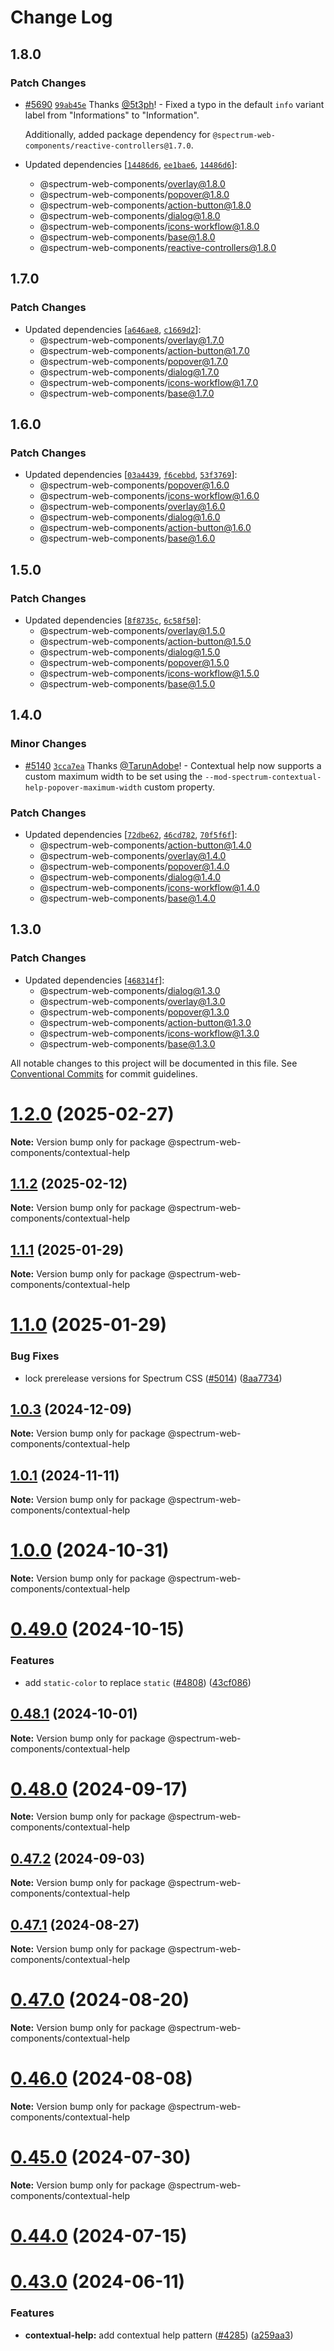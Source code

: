 # Change Log

## 1.8.0

### Patch Changes

- [#5690](https://github.com/adobe/spectrum-web-components/pull/5690) [`99ab45e`](https://github.com/adobe/spectrum-web-components/commit/99ab45ea77ae5870b2170c1860c67a70e9a5d66a) Thanks [@5t3ph](https://github.com/5t3ph)! - Fixed a typo in the default `info` variant label from "Informations" to "Information".

    Additionally, added package dependency for `@spectrum-web-components/reactive-controllers@1.7.0`.

- Updated dependencies [[`14486d6`](https://github.com/adobe/spectrum-web-components/commit/14486d620e88976c794225edb54eaca8392015c7), [`ee1bae6`](https://github.com/adobe/spectrum-web-components/commit/ee1bae6f9a7401dc31ebc84e4e27f9d39be692d1), [`14486d6`](https://github.com/adobe/spectrum-web-components/commit/14486d620e88976c794225edb54eaca8392015c7)]:
    - @spectrum-web-components/overlay@1.8.0
    - @spectrum-web-components/popover@1.8.0
    - @spectrum-web-components/action-button@1.8.0
    - @spectrum-web-components/dialog@1.8.0
    - @spectrum-web-components/icons-workflow@1.8.0
    - @spectrum-web-components/base@1.8.0
    - @spectrum-web-components/reactive-controllers@1.8.0

## 1.7.0

### Patch Changes

- Updated dependencies [[`a646ae8`](https://github.com/adobe/spectrum-web-components/commit/a646ae8b0e652308d359226740d2cb189e492e45), [`c1669d2`](https://github.com/adobe/spectrum-web-components/commit/c1669d2dc5e1ceeb84486ce49a428f86a3173caa)]:
    - @spectrum-web-components/overlay@1.7.0
    - @spectrum-web-components/action-button@1.7.0
    - @spectrum-web-components/popover@1.7.0
    - @spectrum-web-components/dialog@1.7.0
    - @spectrum-web-components/icons-workflow@1.7.0
    - @spectrum-web-components/base@1.7.0

## 1.6.0

### Patch Changes

- Updated dependencies [[`03a4439`](https://github.com/adobe/spectrum-web-components/commit/03a443946b760aedc668630f33ac660443ff915e), [`f6cebbd`](https://github.com/adobe/spectrum-web-components/commit/f6cebbd90008a2abb1232c355ae06e8566086093), [`53f3769`](https://github.com/adobe/spectrum-web-components/commit/53f3769f07b6e7853a8a4c0dc63b21fe14cf3d4b)]:
    - @spectrum-web-components/popover@1.6.0
    - @spectrum-web-components/icons-workflow@1.6.0
    - @spectrum-web-components/overlay@1.6.0
    - @spectrum-web-components/dialog@1.6.0
    - @spectrum-web-components/action-button@1.6.0
    - @spectrum-web-components/base@1.6.0

## 1.5.0

### Patch Changes

- Updated dependencies [[`8f8735c`](https://github.com/adobe/spectrum-web-components/commit/8f8735c9ec3eac3b6473424c78257cb46ee17f70), [`6c58f50`](https://github.com/adobe/spectrum-web-components/commit/6c58f50f7b1f5489c11e0d3484e3f4a9d576f1c8)]:
    - @spectrum-web-components/overlay@1.5.0
    - @spectrum-web-components/action-button@1.5.0
    - @spectrum-web-components/dialog@1.5.0
    - @spectrum-web-components/popover@1.5.0
    - @spectrum-web-components/icons-workflow@1.5.0
    - @spectrum-web-components/base@1.5.0

## 1.4.0

### Minor Changes

- [#5140](https://github.com/adobe/spectrum-web-components/pull/5140) [`3cca7ea`](https://github.com/adobe/spectrum-web-components/commit/3cca7eacf127c3fd759953db38a2b5a561bfb8dc) Thanks [@TarunAdobe](https://github.com/TarunAdobe)! - Contextual help now supports a custom maximum width to be set using the `--mod-spectrum-contextual-help-popover-maximum-width` custom property.

### Patch Changes

- Updated dependencies [[`72dbe62`](https://github.com/adobe/spectrum-web-components/commit/72dbe629cddfc57171eaaadf7206df47c19d3c98), [`46cd782`](https://github.com/adobe/spectrum-web-components/commit/46cd7828f65491fc08790e5ba0aec412ee89199d), [`70f5f6f`](https://github.com/adobe/spectrum-web-components/commit/70f5f6f3a97b530fb20f9f5ee049e9a8c124b02d)]:
    - @spectrum-web-components/action-button@1.4.0
    - @spectrum-web-components/overlay@1.4.0
    - @spectrum-web-components/popover@1.4.0
    - @spectrum-web-components/dialog@1.4.0
    - @spectrum-web-components/icons-workflow@1.4.0
    - @spectrum-web-components/base@1.4.0

## 1.3.0

### Patch Changes

- Updated dependencies [[`468314f`](https://github.com/adobe/spectrum-web-components/commit/468314f45cf5fedb2e9029da210a5886260abca9)]:
    - @spectrum-web-components/dialog@1.3.0
    - @spectrum-web-components/overlay@1.3.0
    - @spectrum-web-components/popover@1.3.0
    - @spectrum-web-components/action-button@1.3.0
    - @spectrum-web-components/icons-workflow@1.3.0
    - @spectrum-web-components/base@1.3.0

All notable changes to this project will be documented in this file.
See [Conventional Commits](https://conventionalcommits.org) for commit guidelines.

# [1.2.0](https://github.com/adobe/spectrum-web-components/compare/v1.1.2...v1.2.0) (2025-02-27)

**Note:** Version bump only for package @spectrum-web-components/contextual-help

## [1.1.2](https://github.com/adobe/spectrum-web-components/compare/v1.1.1...v1.1.2) (2025-02-12)

**Note:** Version bump only for package @spectrum-web-components/contextual-help

## [1.1.1](https://github.com/adobe/spectrum-web-components/compare/v1.1.0...v1.1.1) (2025-01-29)

**Note:** Version bump only for package @spectrum-web-components/contextual-help

# [1.1.0](https://github.com/adobe/spectrum-web-components/compare/v1.0.3...v1.1.0) (2025-01-29)

### Bug Fixes

- lock prerelease versions for Spectrum CSS ([#5014](https://github.com/adobe/spectrum-web-components/issues/5014)) ([8aa7734](https://github.com/adobe/spectrum-web-components/commit/8aa77342f169b75ecbd1c07a2a1050860b182822))

## [1.0.3](https://github.com/adobe/spectrum-web-components/compare/v1.0.1...v1.0.3) (2024-12-09)

**Note:** Version bump only for package @spectrum-web-components/contextual-help

## [1.0.1](https://github.com/adobe/spectrum-web-components/compare/v1.0.0...v1.0.1) (2024-11-11)

**Note:** Version bump only for package @spectrum-web-components/contextual-help

# [1.0.0](https://github.com/adobe/spectrum-web-components/compare/v0.49.0...v1.0.0) (2024-10-31)

**Note:** Version bump only for package @spectrum-web-components/contextual-help

# [0.49.0](https://github.com/adobe/spectrum-web-components/compare/v0.48.1...v0.49.0) (2024-10-15)

### Features

- add `static-color` to replace `static` ([#4808](https://github.com/adobe/spectrum-web-components/issues/4808)) ([43cf086](https://github.com/adobe/spectrum-web-components/commit/43cf0865d902346568c755650f53410c7788f2a1))

## [0.48.1](https://github.com/adobe/spectrum-web-components/compare/v0.48.0...v0.48.1) (2024-10-01)

**Note:** Version bump only for package @spectrum-web-components/contextual-help

# [0.48.0](https://github.com/adobe/spectrum-web-components/compare/v0.47.2...v0.48.0) (2024-09-17)

**Note:** Version bump only for package @spectrum-web-components/contextual-help

## [0.47.2](https://github.com/adobe/spectrum-web-components/compare/v0.47.1...v0.47.2) (2024-09-03)

**Note:** Version bump only for package @spectrum-web-components/contextual-help

## [0.47.1](https://github.com/adobe/spectrum-web-components/compare/v0.47.0...v0.47.1) (2024-08-27)

**Note:** Version bump only for package @spectrum-web-components/contextual-help

# [0.47.0](https://github.com/adobe/spectrum-web-components/compare/v0.46.0...v0.47.0) (2024-08-20)

**Note:** Version bump only for package @spectrum-web-components/contextual-help

# [0.46.0](https://github.com/adobe/spectrum-web-components/compare/v0.45.0...v0.46.0) (2024-08-08)

**Note:** Version bump only for package @spectrum-web-components/contextual-help

# [0.45.0](https://github.com/adobe/spectrum-web-components/compare/v0.44.0...v0.45.0) (2024-07-30)

**Note:** Version bump only for package @spectrum-web-components/contextual-help

# [0.44.0](https://github.com/adobe/spectrum-web-components/compare/v0.42.4...v0.44.0) (2024-07-15)

# [0.43.0](https://github.com/adobe/spectrum-web-components/compare/v0.42.4...v0.43.0) (2024-06-11)

### Features

- **contextual-help:** add contextual help pattern ([#4285](https://github.com/adobe/spectrum-web-components/issues/4285)) ([a259aa3](https://github.com/adobe/spectrum-web-components/commit/a259aa35ee4e8a7fba7afb21e806f13bffceeaf3))
